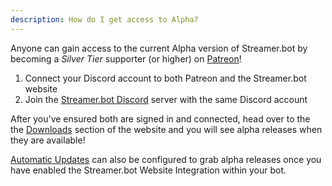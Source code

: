 ```yaml
---
description: How do I get access to Alpha?
---
```

Anyone can gain access to the current Alpha version of Streamer.bot by becoming a *Silver Tier* supporter (or higher) on [Patreon](https://www.patreon.com/nate1280/)!

1. Connect your Discord account to both Patreon and the Streamer.bot website
2. Join the [Streamer.bot Discord](https://discord.streamer.bot) server with the same Discord account

After you've ensured both are signed in and connected, head over to the the [Downloads](https://streamer.bot/downloads) section of the website and you will see alpha releases when they are available!

[Automatic Updates](/get-started/installation#automatic-updates) can also be configured to grab alpha releases once you have enabled the Streamer.bot Website Integration within your bot.

